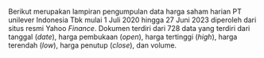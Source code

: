 Berikut merupakan lampiran pengumpulan data harga saham harian PT unilever Indonesia Tbk mulai 1 Juli 2020 hingga 27 Juni 2023 diperoleh dari situs resmi Yahoo _Finance_. Dokumen terdiri dari 728 data yang terdiri dari tanggal (_date_), harga pembukaan (_open_), harga tertinggi (_high_), harga terendah (_low_), harga penutup (_close_), dan volume. 
